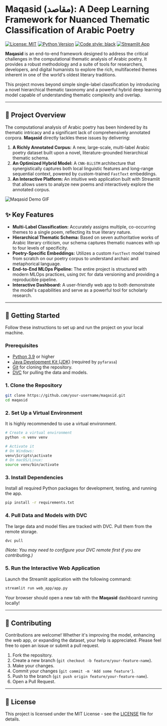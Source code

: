 # Maqasid (مقاصد): A Deep Learning Framework for Nuanced Thematic Classification of Arabic Poetry

[![License: MIT](https://img.shields.io/badge/License-MIT-yellow.svg)](https://opensource.org/licenses/MIT)
[![Python Version](https://img.shields.io/badge/python-3.9%2B-blue.svg)](https://www.python.org/downloads/)
[![Code style: black](https://img.shields.io/badge/code%20style-black-000000.svg)](https://github.com/psf/black)
[![Streamlit App](https://static.streamlit.io/badges/streamlit_badge_black_white.svg)](https://your-streamlit-app-link.streamlit.app) <!-- 👈 **مهم:** استبدل هذا الرابط برابط تطبيقك الفعلي عند نشره -->

**Maqasid** is an end-to-end framework designed to address the critical challenges in the computational thematic analysis of Arabic poetry. It provides a robust methodology and a suite of tools for researchers, developers, and digital humanists to explore the rich, multifaceted themes inherent in one of the world's oldest literary traditions.

This project moves beyond simple single-label classification by introducing a novel hierarchical thematic taxonomy and a powerful hybrid deep learning model capable of understanding thematic complexity and overlap.

---

## 📜 Project Overview

The computational analysis of Arabic poetry has been hindered by its thematic intricacy and a significant lack of comprehensively annotated corpora. **Maqasid** directly tackles these issues by delivering:

1.  **A Richly Annotated Corpus:** A new, large-scale, multi-label Arabic poetry dataset built upon a novel, literature-grounded hierarchical thematic schema.
2.  **An Optimized Hybrid Model:** A `CNN-BiLSTM` architecture that synergistically captures both local linguistic features and long-range sequential context, powered by custom-trained `FastText` embeddings.
3.  **An Interactive Platform:** An intuitive web application built with Streamlit that allows users to analyze new poems and interactively explore the annotated corpus.

![Maqasid Demo GIF](https://your-link-to-a-demo-gif.com/demo.gif)
<!-- 👈 **مهم:** قم بإنشاء GIF قصير يوضح كيفية عمل التطبيق واستبدل هذا الرابط. يمكنك استخدام أدوات مثل ScreenToGif. -->

## ✨ Key Features

- **Multi-Label Classification:** Accurately assigns multiple, co-occurring themes to a single poem, reflecting its true literary nature.
- **Hierarchical Thematic Schema:** Based on seven authoritative works of Arabic literary criticism, our schema captures thematic nuances with up to four levels of specificity.
- **Poetry-Specific Embeddings:** Utilizes a custom `FastText` model trained from scratch on our poetry corpus to understand archaic and metaphorical language.
- **End-to-End MLOps Pipeline:** The entire project is structured with modern MLOps practices, using `DVC` for data versioning and providing a reproducible pipeline.
- **Interactive Dashboard:** A user-friendly web app to both demonstrate the model's capabilities and serve as a powerful tool for scholarly research.

---

## 🚀 Getting Started

Follow these instructions to set up and run the project on your local machine.

### Prerequisites

- [Python 3.9](https://www.python.org/downloads/) or higher
- [Java Development Kit (JDK)](https://www.oracle.com/java/technologies/downloads/) (required by `pyfarasa`)
- [Git](https://git-scm.com/downloads/) for cloning the repository.
- [DVC](https://dvc.org/doc/install) for pulling the data and models.

### 1. Clone the Repository

```bash
git clone https://github.com/your-username/maqasid.git
cd maqasid
```

### 2. Set Up a Virtual Environment

It is highly recommended to use a virtual environment.

```bash
# Create a virtual environment
python -m venv venv

# Activate it
# On Windows:
venv\Scripts\activate
# On macOS/Linux:
source venv/bin/activate
```

### 3. Install Dependencies

Install all required Python packages for development, testing, and running the app.

```bash
pip install -r requirements.txt
```

### 4. Pull Data and Models with DVC

The large data and model files are tracked with DVC. Pull them from the remote storage.

```bash
dvc pull
```
*(Note: You may need to configure your DVC remote first if you are contributing.)*

### 5. Run the Interactive Web Application

Launch the Streamlit application with the following command:

```bash
streamlit run web_app/app.py
```

Your browser should open a new tab with the **Maqasid** dashboard running locally!

---


## 🤝 Contributing

Contributions are welcome! Whether it's improving the model, enhancing the web app, or expanding the dataset, your help is appreciated. Please feel free to open an issue or submit a pull request.

1.  Fork the repository.
2.  Create a new branch (`git checkout -b feature/your-feature-name`).
3.  Make your changes.
4.  Commit your changes (`git commit -m 'Add some feature'`).
5.  Push to the branch (`git push origin feature/your-feature-name`).
6.  Open a Pull Request.

---


## 📄 License

This project is licensed under the MIT License - see the [LICENSE](LICENSE) file for details.
